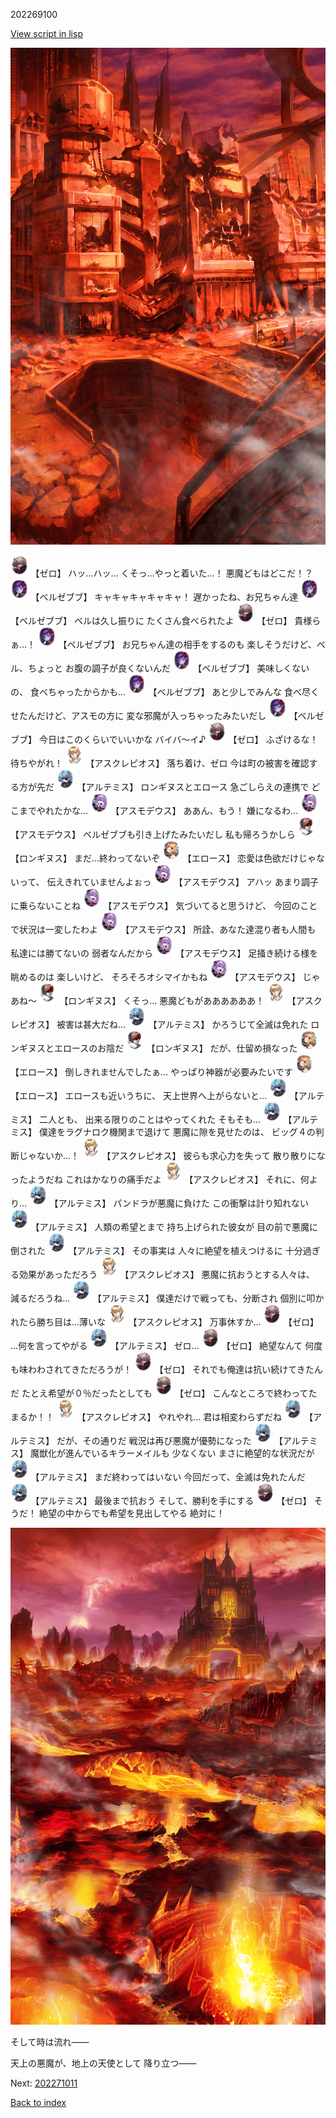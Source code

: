 202269100

[View script in lisp](../scripts/202269100.txt)

![devastated_city_fire.png](../images/backgrounds/devastated_city_fire.png)

<img src="../images/units/1100211.png" alt="1100211.png" height="34"/>
【ゼロ】
ハッ…ハッ…
くそっ…やっと着いた…！
悪魔どもはどこだ！？

<img src="../images/units/960022.png" alt="960022.png" height="34"/>
【ベルゼブブ】
キャキャキャキャキャ！
遅かったね、お兄ちゃん達

<img src="../images/units/960022.png" alt="960022.png" height="34"/>
【ベルゼブブ】
ベルは久し振りに
たくさん食べられたよ

<img src="../images/units/1100211.png" alt="1100211.png" height="34"/>
【ゼロ】
貴様らぁ…！

<img src="../images/units/960022.png" alt="960022.png" height="34"/>
【ベルゼブブ】
お兄ちゃん達の相手をするのも
楽しそうだけど、ベル、ちょっと
お腹の調子が良くないんだ

<img src="../images/units/960022.png" alt="960022.png" height="34"/>
【ベルゼブブ】
美味しくないの、
食べちゃったからかも…

<img src="../images/units/960022.png" alt="960022.png" height="34"/>
【ベルゼブブ】
あと少しでみんな
食べ尽くせたんだけど、アスモの方に
変な邪魔が入っちゃったみたいだし

<img src="../images/units/960022.png" alt="960022.png" height="34"/>
【ベルゼブブ】
今日はこのくらいでいいかな
バイバ～イ♪

<img src="../images/units/1100211.png" alt="1100211.png" height="34"/>
【ゼロ】
ふざけるな！
待ちやがれ！

<img src="../images/units/1600111.png" alt="1600111.png" height="34"/>
【アスクレピオス】
落ち着け、ゼロ
今は町の被害を確認する方が先だ

<img src="../images/units/1400131.png" alt="1400131.png" height="34"/>
【アルテミス】
ロンギヌスとエロース
急ごしらえの連携で
どこまでやれたかな…

<img src="../images/units/960021.png" alt="960021.png" height="34"/>
【アスモデウス】
ああん、もう！
嫌になるわ…

<img src="../images/units/960021.png" alt="960021.png" height="34"/>
【アスモデウス】
ベルゼブブも引き上げたみたいだし
私も帰ろうかしら

<img src="../images/units/1300111.png" alt="1300111.png" height="34"/>
【ロンギヌス】
まだ…終わってないぞ

<img src="../images/units/6400411.png" alt="6400411.png" height="34"/>
【エロース】
恋愛は色欲だけじゃないって、
伝えきれていませんよぉっ

<img src="../images/units/960021.png" alt="960021.png" height="34"/>
【アスモデウス】
アハッ
あまり調子に乗らないことね

<img src="../images/units/960021.png" alt="960021.png" height="34"/>
【アスモデウス】
気づいてると思うけど、
今回のことで状況は一変したわよ

<img src="../images/units/960021.png" alt="960021.png" height="34"/>
【アスモデウス】
所詮、あなた達混り者も人間も
私達には勝てないの
弱者なんだから

<img src="../images/units/960021.png" alt="960021.png" height="34"/>
【アスモデウス】
足掻き続ける様を眺めるのは
楽しいけど、
そろそろオシマイかもね

<img src="../images/units/960021.png" alt="960021.png" height="34"/>
【アスモデウス】
じゃあね～

<img src="../images/units/1300111.png" alt="1300111.png" height="34"/>
【ロンギヌス】
くそっ…
悪魔どもがああああああ！

<img src="../images/units/1600111.png" alt="1600111.png" height="34"/>
【アスクレピオス】
被害は甚大だね…

<img src="../images/units/1400131.png" alt="1400131.png" height="34"/>
【アルテミス】
かろうじて全滅は免れた
ロンギヌスとエロースのお陰だ

<img src="../images/units/1300111.png" alt="1300111.png" height="34"/>
【ロンギヌス】
だが、仕留め損なった

<img src="../images/units/6400411.png" alt="6400411.png" height="34"/>
【エロース】
倒しきれませんでしたぁ…
やっぱり神器が必要みたいです

<img src="../images/units/6400411.png" alt="6400411.png" height="34"/>
【エロース】
エロースも近いうちに、
天上世界へ上がらないと…

<img src="../images/units/1400131.png" alt="1400131.png" height="34"/>
【アルテミス】
二人とも、
出来る限りのことはやってくれた
そもそも…

<img src="../images/units/1400131.png" alt="1400131.png" height="34"/>
【アルテミス】
僕達をラグナロク機関まで退けて
悪魔に隙を見せたのは、
ビッグ４の判断じゃないか…！

<img src="../images/units/1600111.png" alt="1600111.png" height="34"/>
【アスクレピオス】
彼らも求心力を失って
散り散りになったようだね
これはかなりの痛手だよ

<img src="../images/units/1600111.png" alt="1600111.png" height="34"/>
【アスクレピオス】
それに、何より…

<img src="../images/units/1400131.png" alt="1400131.png" height="34"/>
【アルテミス】
パンドラが悪魔に負けた
この衝撃は計り知れない

<img src="../images/units/1400131.png" alt="1400131.png" height="34"/>
【アルテミス】
人類の希望とまで
持ち上げられた彼女が
目の前で悪魔に倒された

<img src="../images/units/1400131.png" alt="1400131.png" height="34"/>
【アルテミス】
その事実は
人々に絶望を植えつけるに
十分過ぎる効果があっただろう

<img src="../images/units/1600111.png" alt="1600111.png" height="34"/>
【アスクレピオス】
悪魔に抗おうとする人々は、
減るだろうね…

<img src="../images/units/1400131.png" alt="1400131.png" height="34"/>
【アルテミス】
僕達だけで戦っても、分断され
個別に叩かれたら勝ち目は…薄いな

<img src="../images/units/1600111.png" alt="1600111.png" height="34"/>
【アスクレピオス】
万事休すか…

<img src="../images/units/1100211.png" alt="1100211.png" height="34"/>
【ゼロ】
…何を言ってやがる

<img src="../images/units/1400131.png" alt="1400131.png" height="34"/>
【アルテミス】
ゼロ…

<img src="../images/units/1100211.png" alt="1100211.png" height="34"/>
【ゼロ】
絶望なんて
何度も味わわされてきただろうが！

<img src="../images/units/1100211.png" alt="1100211.png" height="34"/>
【ゼロ】
それでも俺達は抗い続けてきたんだ
たとえ希望が０％だったとしても

<img src="../images/units/1100211.png" alt="1100211.png" height="34"/>
【ゼロ】
こんなところで終わってたまるか！！

<img src="../images/units/1600111.png" alt="1600111.png" height="34"/>
【アスクレピオス】
やれやれ…
君は相変わらずだね

<img src="../images/units/1400131.png" alt="1400131.png" height="34"/>
【アルテミス】
だが、その通りだ
戦況は再び悪魔が優勢になった

<img src="../images/units/1400131.png" alt="1400131.png" height="34"/>
【アルテミス】
魔獣化が進んでいるキラーメイルも
少なくない
まさに絶望的な状況だが

<img src="../images/units/1400131.png" alt="1400131.png" height="34"/>
【アルテミス】
まだ終わってはいない
今回だって、全滅は免れたんだ

<img src="../images/units/1400131.png" alt="1400131.png" height="34"/>
【アルテミス】
最後まで抗おう
そして、勝利を手にする

<img src="../images/units/1100211.png" alt="1100211.png" height="34"/>
【ゼロ】
そうだ！
絶望の中からでも希望を見出してやる
絶対に！

![asmodeus_countryofflame_vapor.png](../images/backgrounds/asmodeus_countryofflame_vapor.png)

そして時は流れ――

天上の悪魔が、地上の天使として
降り立つ――


Next: [202271011](202271011.md)

[Back to index](index.md)
